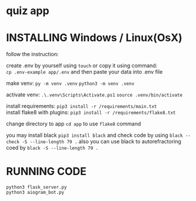# quiz app
# INSTALLING Windows / Linux(OsX)  
follow the instruction:

create .env by yourself using `touch` or copy it using command:     
`cp .env-example app/.env` and then paste your data into .env file

make venv:
`py -m venv .venv`
`python3 -m venv .venv` 

activate venv:
`.\.venv\Scripts\Activate.ps1`
`source .venv/bin/activate`  

install requirements: `pip3 install -r /requirements/main.txt`  
install flake8 with plugins: `pip3 install -r /requirements/flake8.txt`     

change directory to app `cd app` to use `flake8` command

you may install black `pip3 install black` and check code by using `black --check -S --line-length 79 .`
also you can use black to autorefractoring coed by `black -S --line-length 79 .`

# RUNNING CODE

`python3 flask_server.py`  
`python3 aiogram_bot.py`
